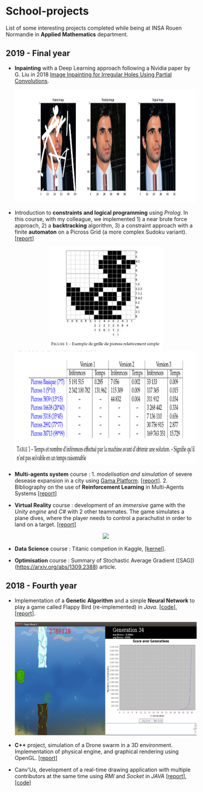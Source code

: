 # School-projects

List of some interesting projects completed while being at INSA Rouen Normandie in **Applied Mathematics** department.

## 2019 - Final year

* **Inpainting** with a Deep Learning approach following a Nvidia paper by G. Liu in 2018 [
Image Inpainting for Irregular Holes Using Partial Convolutions](https://arxiv.org/abs/1804.07723). <br> <p align="center"> <img src="/Final-year/Inpainting/res.png" height="300" /> </p>

* Introduction to **constraints and logical programming** using *Prolog*. In this course, with my colleague, we implemented 1) a near brute force approach, 2) a **backtracking** algorithm, 3) a constraint approach with a finite **automaton** on a Picross Grid (a more complex Sudoku variant). [[report]](https://github.com/SimonDele/School-projects/Final-year/Picross/Projet_Picross.pdf) <br> <p align="center"> <img src="/Final-year/Picross/images/picross_simple.png" width="300"/> <img src="/Final-year/Picross/images/table_resultats.png" height="300" /> </p>

* **Multi-agents system** course : 1. *modelisation and simulation* of severe desease expansion in a city using [Gama Platform](https://gama-platform.github.io/). [[report]](https://github.com/SimonDele/School-projects/Final-year/Multi_Agents_System/SMA_TP_GAML.pdf). 2. Bibliography on the use of **Reinforcement Learning** in Multi-Agents Systems [[report]](/Final-year/Multi_Agents_System/SMA_Reinforcement_Learning_Rapport_Bibliographique.pdf)

* **Virtual Reality** course : development of an *immersive* game with the *Unity engine* and *C#* with 2 other teammates. The game simulates a plane dives, where the player needs to control a parachutist in order to land on a target. [[report]](/Fourth-year/RV/Rapport_projet_RV.pdf) <br> <p align="center"> <img src="/Fourth-year/RV/rv_img.png" height="300"/> </p>

* **Data Science** course : Titanic competion in Kaggle, [[kernel]](https://www.kaggle.com/sdelecourt/randomforest-grid-search-fine-tuning-cv). 

* **Optimisation** course : Summary of Stochastic Average Gradient ([SAG])(https://arxiv.org/abs/1309.2388) article.

## 2018 - Fourth year

* Implementation of a **Genetic Algorithm** and a simple **Neural Network** to play a game called Flappy Bird (re-implemented) in *Java*. [[code]](https://github.com/SimonDele/Flappy-Bird-proj-sem), [[report]](/Fourth-year/Flappy_Whale/Flappy_Bird_IA.pdf). <br> <p align="center"> <img src="/Fourth-year/Flappy_Whale/flappy_whale.png" height="300"/> </p>

* **C++** project, simulation of a Drone swarm in a 3D environment. Implementation of physical engine, and graphical rendering using OpenGL.  [[report]](/Fourth-year/C++_Drone/Rapport_C%2B%2B.pdf)

* Canv'Us, development of a real-time drawing application with multiple contributors at the same time using *RMI* and *Socket* in *JAVA* [[report]](/Fourth-year/CanvUs/Toile_Collaborative.pdf), [[code]](/Fourth-year/CanvUs/ToileCollaborative/)



